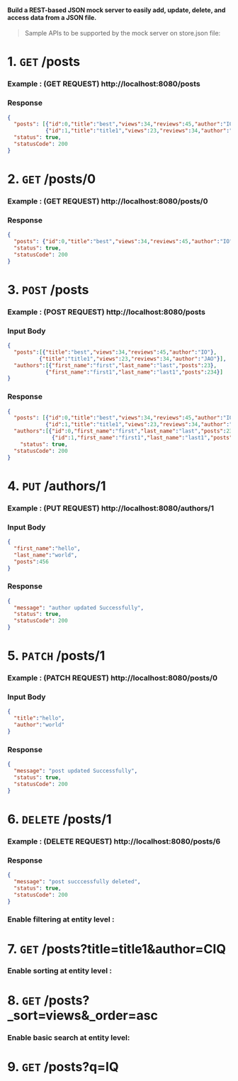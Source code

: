 #### Build a REST-based JSON mock server to easily add, update, delete, and access data from a JSON file.

> Sample APIs to be supported by the mock server on store.json file:

# 1. `GET`   /posts

### Example : (GET REQUEST) http://localhost:8080/posts 
### Response
```json
{
  "posts": [{"id":0,"title":"best","views":34,"reviews":45,"author":"IO"},
            {"id":1,"title":"title1","views":23,"reviews":34,"author":"JAO"}],
  "status": true,
  "statusCode": 200
}
```

# 2. `GET`   /posts/0

### Example : (GET REQUEST) http://localhost:8080/posts/0
### Response
```json
{
  "posts": {"id":0,"title":"best","views":34,"reviews":45,"author":"IO"},
  "status": true,
  "statusCode": 200
}
```

# 3. `POST` /posts

### Example : (POST REQUEST) http://localhost:8080/posts
### Input Body
```json
{
  "posts":[{"title":"best","views":34,"reviews":45,"author":"IO"},
          {"title":"title1","views":23,"reviews":34,"author":"JAO"}],
  "authors":[{"first_name":"first","last_name":"last","posts":23},
            {"first_name":"first1","last_name":"last1","posts":234}]
}
```
### Response
```json
{
  "posts": [{"id":0,"title":"best","views":34,"reviews":45,"author":"IO"},
            {"id":1,"title":"title1","views":23,"reviews":34,"author":"JAO"}],
  "authors":[{"id":0,"first_name":"first","last_name":"last","posts":23},
              {"id":1,"first_name":"first1","last_name":"last1","posts":234}],
    "status": true,
  "statusCode": 200
}
```

# 4. `PUT` /authors/1
### Example : (PUT REQUEST) http://localhost:8080/authors/1
### Input Body
```json
{
  "first_name":"hello",
  "last_name":"world",
  "posts":456
}
```
### Response
```json
{
  "message": "author updated Successfully",
  "status": true,
  "statusCode": 200
}
```

# 5. `PATCH` /posts/1
### Example : (PATCH REQUEST) http://localhost:8080/posts/0
### Input Body
```json
{
  "title":"hello",
  "author":"world"
}
```
### Response
```json
{
  "message": "post updated Successfully",
  "status": true,
  "statusCode": 200
}
```

# 6. `DELETE` /posts/1
### Example : (DELETE REQUEST) http://localhost:8080/posts/6
### Response
```json
{
  "message": "post succcessfully deleted",
  "status": true,
  "statusCode": 200
}
```


### Enable filtering at entity level :

# 7. `GET` /posts?title=title1&author=CIQ
 
### Enable sorting at entity level :

# 8. `GET` /posts?_sort=views&_order=asc

### Enable basic search at entity level:

# 9. `GET` /posts?q=IQ